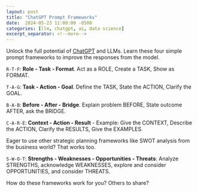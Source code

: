 ```yaml
---
layout: post
title: "ChatGPT Prompt Frameworks"
date:  2024-05-23 11:00:00 -0500
categories: [llm, chatgpt, ai, data science]
excerpt_separator: <!--more-->
---
```


Unlock the full potential of [ChatGPT](https://chat.openai.com/) and LLMs. Learn these four simple prompt frameworks to improve the responses from the model.

<!--more-->

`R-T-F`: **Role - Task - Format**. Act as a ROLE, Create a TASK, Show as FORMAT.

`T-A-G`: **Task - Action - Goal**. Define the TASK, State the ACTION, Clarify the GOAL.

`B-A-B`: **Before - After - Bridge**. Explain problem BEFORE, State outcome AFTER, ask the BRIDGE.

`C-A-R-E`: **Context - Action - Result** - Example: Give the CONTEXT, Describe the ACTION, Clarify the RESULTS, Give the EXAMPLES.

Eager to use other strategic planning frameworks like SWOT analysis from the business world? That works too.

`S-W-O-T`: **Strengths - Weaknesses - Opportunities - Threats**: Analyze STRENGTHS, acknowledge WEAKNESSES, explore and consider OPPORTUNITIES, and consider THREATS.

How do these frameworks work for you? Others to share?
